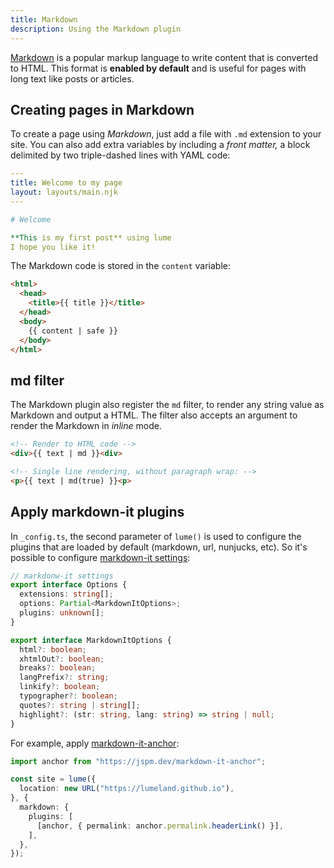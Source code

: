 ```yaml
---
title: Markdown
description: Using the Markdown plugin
---
```


[Markdown](https://en.wikipedia.org/wiki/Markdown) is a popular markup language
to write content that is converted to HTML. This format is **enabled by
default** and is useful for pages with long text like posts or articles.

## Creating pages in Markdown

To create a page using _Markdown_, just add a file with `.md` extension to your
site. You can also add extra variables by including a _front matter,_ a block
delimited by two triple-dashed lines with YAML code:

```yaml
---
title: Welcome to my page
layout: layouts/main.njk
---

# Welcome

**This is my first post** using lume
I hope you like it!
```

The Markdown code is stored in the `content` variable:

```html
<html>
  <head>
    <title>{{ title }}</title>
  </head>
  <body>
    {{ content | safe }}
  </body>
</html>
```

## md filter

The Markdown plugin also register the `md` filter, to render any string value as
Markdown and output a HTML. The filter also accepts an argument to render the
Markdown in _inline_ mode.

```html
<!-- Render to HTML code -->
<div>{{ text | md }}<div>

<!-- Single line rendering, without paragraph wrap: -->
<p>{{ text | md(true) }}<p>
```

## Apply markdown-it plugins
In `_config.ts`, the second parameter of `lume()` is used to configure the plugins that are loaded by default (markdown, url, nunjucks, etc). So it's possible to configure [markdown-it settings](https://github.com/markdown-it/markdown-it#usage-examples):

``` ts
// markdonw-it settings
export interface Options {
  extensions: string[];
  options: Partial<MarkdownItOptions>;
  plugins: unknown[];
}

export interface MarkdownItOptions {
  html?: boolean;
  xhtmlOut?: boolean;
  breaks?: boolean;
  langPrefix?: string;
  linkify?: boolean;
  typographer?: boolean;
  quotes?: string | string[];
  highlight?: (str: string, lang: string) => string | null;
}
```

For example, apply [markdown-it-anchor](https://www.npmjs.com/package/markdown-it-anchor):

``` ts
import anchor from "https://jspm.dev/markdown-it-anchor";

const site = lume({
  location: new URL("https://lumeland.github.io"),
}, {
  markdown: {
    plugins: [
      [anchor, { permalink: anchor.permalink.headerLink() }],
    ],
  },
});
```